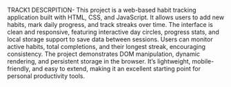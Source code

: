 TRACK1 DESCRPITION- This project is a web-based habit tracking application built with HTML, CSS, and JavaScript. It allows users to add new habits, mark daily progress, and track streaks over time. The interface is clean and responsive, featuring interactive day circles, progress stats, and local storage support to save data between sessions. Users can monitor active habits, total completions, and their longest streak, encouraging consistency. The project demonstrates DOM manipulation, dynamic rendering, and persistent storage in the browser. It’s lightweight, mobile-friendly, and easy to extend, making it an excellent starting point for personal productivity tools.
